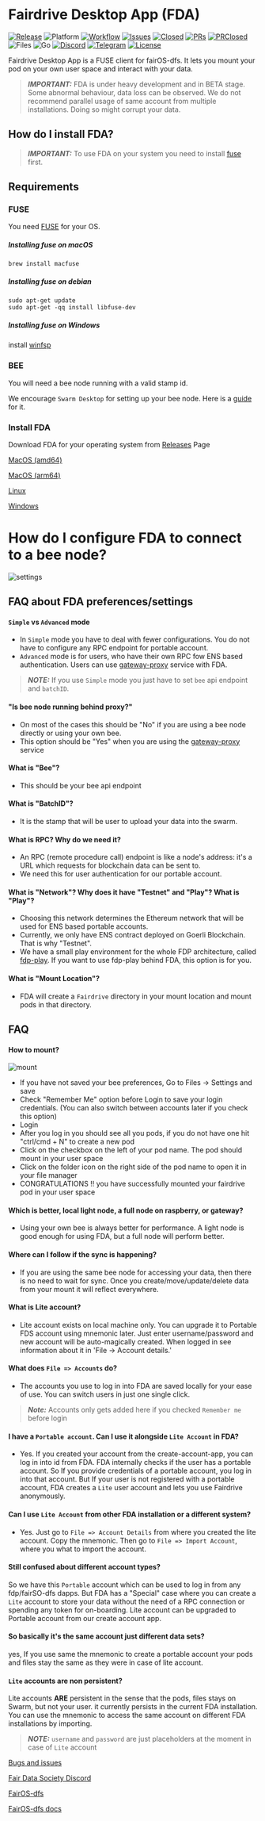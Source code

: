 # Fairdrive Desktop App (FDA)

[![Release](https://img.shields.io/github/v/release/fairDataSociety/fairdrive-desktop-app?include_prereleases&style=for-the-badge)](https://github.com/fairDataSociety/fairdrive-desktop-app/releases)
![Platform](https://img.shields.io/badge/platform-windows%20%7C%20macos%20%7C%20linux-green?style=for-the-badge)
[![Workflow](https://img.shields.io/github/actions/workflow/status/fairDataSociety/fairdrive-desktop-app/go.yaml?branch=master&style=for-the-badge)](https://github.com/fairDataSociety/fairdrive-desktop-app/actions)
[![Issues](https://img.shields.io/github/issues-raw/fairDataSociety/fairdrive-desktop-app?style=for-the-badge)](https://github.com/fairDataSociety/fairdrive-desktop-app/issues)
[![Closed](https://img.shields.io/github/issues-closed-raw/fairDataSociety/fairdrive-desktop-app?style=for-the-badge)](https://github.com/fairDataSociety/fairdrive-desktop-app/issues?q=is%3Aissue+is%3Aclosed)
[![PRs](https://img.shields.io/github/issues-pr/fairDataSociety/fairdrive-desktop-app?style=for-the-badge)](https://github.com/fairDataSociety/fairdrive-desktop-app/pulls)
[![PRClosed](https://img.shields.io/github/issues-pr-closed-raw/fairDataSociety/fairdrive-desktop-app?style=for-the-badge)](https://github.com/fairDataSociety/fairdrive-desktop-app/pulls?q=is%3Apr+is%3Aclosed)
![Files](https://img.shields.io/github/directory-file-count/fairDataSociety/fairdrive-desktop-app?style=for-the-badge)
![Go](https://img.shields.io/github/go-mod/go-version/fairDataSociety/fairdrive-desktop-app?style=for-the-badge&logo=go)
[![Discord](https://img.shields.io/discord/888359049551310869?style=for-the-badge&logo=discord)](https://discord.com/invite/KrVTmahcUA)
[![Telegram](https://img.shields.io/badge/-telegram-red?color=86d5f7&logo=telegram&style=for-the-badge)](https://t.me/joinchat/GCEfnpZbpfZgVyoK)
[![License](https://img.shields.io/badge/License-Apache_2.0-blue.svg?style=for-the-badge)](https://opensource.org/licenses/Apache-2.0)

Fairdrive Desktop App is a FUSE client for fairOS-dfs. It lets you mount your
pod on your own user space and interact with your data. 

> **_IMPORTANT:_**  FDA is under heavy development and in BETA stage. Some abnormal behaviour, data loss can be observed. We do not recommend parallel usage of same account from multiple installations. Doing so might corrupt your data.

## How do I install FDA?

> **_IMPORTANT:_**  To use FDA on your system you need to install [fuse](https://www.kernel.org/doc/html/latest/filesystems/fuse.html) first.
## Requirements

### FUSE

You need [FUSE](http://github.com/libfuse/libfuse) for your OS.

##### Installing fuse on macOS
```
brew install macfuse
```

##### Installing fuse on debian
```
sudo apt-get update
sudo apt-get -qq install libfuse-dev
```

##### Installing fuse on Windows
install [winfsp](https://winfsp.dev/rel/)

### BEE
You will need a bee node running with a valid stamp id.

We encourage `Swarm Desktop` for setting up your bee node. Here is a [guide](https://medium.com/ethereum-swarm/upgrading-swarm-deskotp-app-beta-from-an-ultra-light-to-a-light-node-65d52cab7f2c) for it.
 
### Install FDA

Download FDA for your operating system 
from [Releases](https://github.com/fairDataSociety/fairdrive-desktop-app/releases) Page

[MacOS (amd64)](https://github.com/fairDataSociety/fairdrive-desktop-app/releases/download/v0.1.0-rc11/fairdrive_darwin_amd64.dmg)

[MacOS (arm64)](https://github.com/fairDataSociety/fairdrive-desktop-app/releases/download/v0.1.0-rc11/fairdrive_darwin_arm64.dmg)

[Linux](https://github.com/fairDataSociety/fairdrive-desktop-app/releases/download/v0.1.0-rc11/fairdrive_linux)

[Windows](https://github.com/fairDataSociety/fairdrive-desktop-app/releases/download/v0.1.0-rc11/fairdrive_windows.exe)

# How do I configure FDA to connect to a bee node?

![settings](https://user-images.githubusercontent.com/15252513/208560029-91046faf-7740-494c-8c84-df1597931001.gif)

## FAQ about FDA preferences/settings
#### `Simple` vs `Advanced` mode 

- In `Simple` mode you have to deal with fewer configurations. You do not have to configure any RPC endpoint for portable account.  
- `Advanced` mode is for users, who have their own RPC fow ENS based authentication. Users can use [gateway-proxy](https://github.com/ethersphere/gateway-proxy) service with FDA.

> **_NOTE:_**  If you use `Simple` mode you just have to set `bee` api endpoint and `batchID`.

#### "Is bee node running behind proxy?"

- On most of the cases this should be "No" if you are using a bee node directly or using your own bee.
- This option should be "Yes" when you are using the [gateway-proxy](https://github.com/ethersphere/gateway-proxy) service

#### What is "Bee"?

- This should be your bee api endpoint

#### What is "BatchID"?

- It is the stamp that will be user to upload your data into the swarm.

#### What is RPC? Why do we need it?

- An RPC (remote procedure call) endpoint is like a node's address: it's a URL which requests for blockchain data can be sent to. 
- We need this for user authentication for our portable account.

#### What is "Network"? Why does it have "Testnet" and "Play"? What is "Play"?

- Choosing this network determines the Ethereum network that will be used for ENS based portable accounts.
- Currently, we only have ENS contract deployed on Goerli Blockchain. That is why "Testnet".
- We have a small play environment for the whole FDP architecture, called [fdp-play](https://github.com/fairDataSociety/fdp-play). If you want to use fdp-play behind FDA, this option is for you.  

#### What is "Mount Location"?

- FDA will create a `Fairdrive` directory in your mount location and mount pods in that directory.

## FAQ
#### How to mount?

![mount](https://user-images.githubusercontent.com/15252513/206395147-e9961710-0aa7-49b7-8a9b-a864566c9e83.gif)

- If you have not saved your bee preferences, Go to Files -> Settings and save
- Check "Remember Me" option before Login to save your login credentials. (You can also switch between accounts later if you check this option)
- Login
- After you log in you should see all you pods, if you do not have one hit "ctrl/cmd + N" to create a new pod
- Click on the checkbox on the left of your pod name. The pod should mount in your user space
- Click on the folder icon on the right side of the pod name to open it in your file manager
- CONGRATULATIONS !! you have successfully mounted your fairdrive pod in your user space

#### Which is better, local light node, a full node on raspberry, or gateway?

- Using your own bee is always better for performance. A light node is good enough for using FDA, but a full node will perform better.

#### Where can I follow if the sync is happening?

- If you are using the same bee node for accessing your data, then there is no need to wait for sync. 
Once you create/move/update/delete data from your mount it will reflect everywhere.

#### What is Lite account?

- Lite account exists on local machine only. You can upgrade it to Portable FDS account using mnemonic later. Just enter username/password and new account will be auto-magically created. When logged in see information about it in 'File -> Account details.'

#### What does `File => Accounts` do?

- The accounts you use to log in into FDA are saved locally for your ease of use. You can switch users in just one single click.

> **_Note:_**  Accounts only gets added here if you checked `Remember me` before login

#### I have a `Portable account`. Can I use it alongside `Lite Account` in FDA?

- Yes. If you created your account from the create-account-app, you can log in into id from FDA. FDA internally checks if the user has a portable account. So If you provide
credentials of a portable account, you log in into that account. But If your user is not registered with a portable account, FDA creates a `Lite` user account and lets you use Fairdrive
anonymously.

#### Can I use `Lite Account` from other FDA installation or a different system?

- Yes. Just go to `File => Account Details` from where you created the lite account. Copy the mnemonic. Then go to `File => Import Account`, where you what to import the account.

#### Still confused about different account types?

So we have this `Portable` account which can be used to log in from any fdp/fairSO-dfs dapps. 
But FDA has a "Special" case where you can create a `Lite` account to store your data without the need of a RPC connection or spending any token for on-boarding. 
Lite account can be upgraded to Portable account from our create account app.

#### So basically it's the same account just different data sets?

yes, If you use same the mnemonic to create a portable account your pods and files stay the same as they were in case of lite account.

#### `Lite` accounts are non persistent?

Lite accounts <strong>ARE</strong> persistent in the sense that the pods, files stays on Swarm, but not your user. it currently persists in the current FDA installation. 
You can use the mnemonic to access the same account on different FDA installations by importing.

> **_NOTE:_**  `username` and `password` are just placeholders at the moment in case of `Lite` account

[Bugs and issues](https://github.com/fairDataSociety/fairdrive-desktop-app/issues/issues)

[Fair Data Society Discord](https://discord.gg/7qFEtJDghM)

[FairOS-dfs](https://github.com/fairDataSociety/fairOS-dfs)

[FairOS-dfs docs](https://docs.fairos.fairdatasociety.org/docs/)
